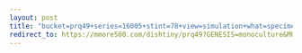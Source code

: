 ```yaml
---
layout: post
title: "bucket=prq49+series=16005+stint=78+view=simulation+what=specimen"
redirect_to: https://mmore500.com/dishtiny/prq49?GENESIS=monoculture&MUTATION_RATE=0%200%200&autoinstall=https%3A%2F%2Fprq49.s3.us-east-2.amazonaws.com%2Fendeavor%253D16%2Fgenomes%2Fstage%253D0%252Bwhat%253Dgenerated%2Fstint%253D78%2Fseries%253D16005%2Fa%253Dgenome%252Bcriteria%253Dabundance%252Bmorph%253Dwildtype%252Bproc%253D0%252Bseries%253D16005%252Bstint%253D78%252Bthread%253D0%252Bvariation%253Dmaster%252Bext%253D.json.gz
---
```

